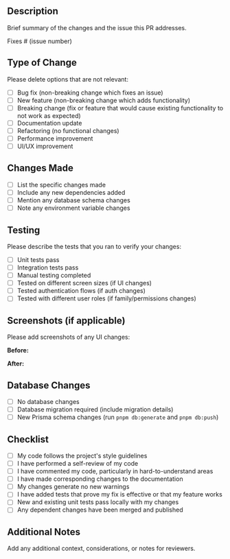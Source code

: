 ## Description
Brief summary of the changes and the issue this PR addresses.

Fixes # (issue number)

## Type of Change
Please delete options that are not relevant:

- [ ] Bug fix (non-breaking change which fixes an issue)
- [ ] New feature (non-breaking change which adds functionality)
- [ ] Breaking change (fix or feature that would cause existing functionality to not work as expected)
- [ ] Documentation update
- [ ] Refactoring (no functional changes)
- [ ] Performance improvement
- [ ] UI/UX improvement

## Changes Made
- [ ] List the specific changes made
- [ ] Include any new dependencies added
- [ ] Mention any database schema changes
- [ ] Note any environment variable changes

## Testing
Please describe the tests that you ran to verify your changes:

- [ ] Unit tests pass
- [ ] Integration tests pass
- [ ] Manual testing completed
- [ ] Tested on different screen sizes (if UI changes)
- [ ] Tested authentication flows (if auth changes)
- [ ] Tested with different user roles (if family/permissions changes)

## Screenshots (if applicable)
Please add screenshots of any UI changes:

**Before:**
<!-- Add screenshot -->

**After:**
<!-- Add screenshot -->

## Database Changes
- [ ] No database changes
- [ ] Database migration required (include migration details)
- [ ] New Prisma schema changes (run `pnpm db:generate` and `pnpm db:push`)

## Checklist
- [ ] My code follows the project's style guidelines
- [ ] I have performed a self-review of my code
- [ ] I have commented my code, particularly in hard-to-understand areas
- [ ] I have made corresponding changes to the documentation
- [ ] My changes generate no new warnings
- [ ] I have added tests that prove my fix is effective or that my feature works
- [ ] New and existing unit tests pass locally with my changes
- [ ] Any dependent changes have been merged and published

## Additional Notes
Add any additional context, considerations, or notes for reviewers. 
